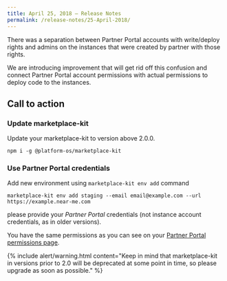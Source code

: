 ```yaml
---
title: April 25, 2018 — Release Notes
permalink: /release-notes/25-April-2018/
---
```


There was a separation between Partner Portal accounts with write/deploy rights and admins on the instances that were created by partner with those rights.

We are introducing improvement that will get rid off this confusion and connect Partner Portal account permissions with actual permissions to deploy code to the instances.

## Call to action

### Update marketplace-kit

Update your marketplace-kit to version above 2.0.0.

    npm i -g @platform-os/marketplace-kit

### Use Partner Portal credentials

Add new environment using `marketplace-kit env add` command

    marketplace-kit env add staging --email email@example.com --url https://example.near-me.com

please provide your _Partner Portal_ credentials (not instance account credentials, as in older versions).

You have the same permissions as you can see on your [Partner Portal permissions page](https://portal.apps.near-me.com/me/permissions).

{% include alert/warning.html content="Keep in mind that marketplace-kit in versions prior to 2.0 will be deprecated at some point in time, so please upgrade as soon as possible." %}
